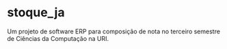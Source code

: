 # stoque_ja

Um projeto de software ERP para composição de nota no terceiro semestre de Ciências da Computação na URI.
